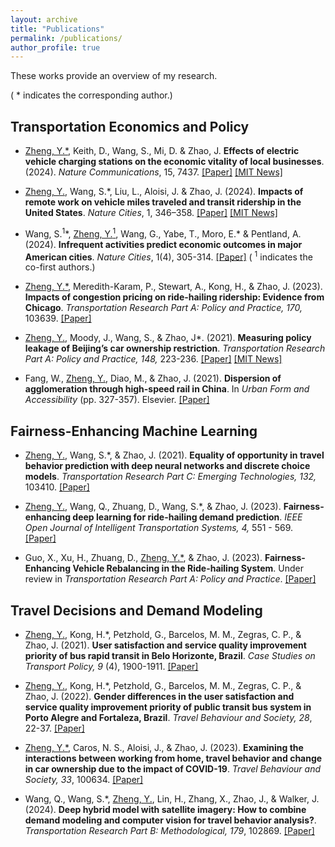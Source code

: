 ```yaml
---
layout: archive
title: "Publications"
permalink: /publications/
author_profile: true
---
```

These works provide an overview of my research. 

( * indicates the corresponding author.)

## Transportation Economics and Policy
* <u>Zheng, Y.*</u>, Keith, D., Wang, S., Mi, D. & Zhao, J.  **Effects of electric vehicle charging stations on the economic vitality of local businesses**. (2024). <i> Nature Communications</i>, 15, 7437. <a href="https://www.nature.com/articles/s41467-024-51554-9"> [Paper]</a> <a href="https://news.mit.edu/2024/study-ev-charging-stations-boost-nearby-business-spending-0904"> [MIT News]</a>

* <u>Zheng, Y.</u>, Wang, S.*, Liu, L., Aloisi, J. & Zhao, J. (2024). **Impacts of remote work on vehicle miles traveled and transit ridership in the United States**. <i> Nature Cities</i>, 1, 346–358. <a href="https://doi.org/10.1038/s44284-024-00057-1"> [Paper]</a> <a href="https://news.mit.edu/2024/has-remote-work-changed-how-people-travel-0409"> [MIT News]</a>

* Wang, S.<sup>1</sup><span>&#42;</span>, <u>Zheng, Y.<sup>1</sup></u>, Wang, G., Yabe, T., Moro, E.<span>&#42;</span> & Pentland, A. (2024). **Infrequent activities predict economic outcomes in major American cities**. <i> Nature Cities</i>, 1(4), 305-314. <a href="https://doi.org/10.1038/s44284-024-00051-7"> [Paper]</a> ( <sup>1</sup> indicates the co-first authors.)

* <u>Zheng, Y.*</u>, Meredith-Karam, P., Stewart, A., Kong, H., & Zhao, J. (2023). **Impacts of congestion pricing on ride-hailing ridership: Evidence from Chicago**.  <i> Transportation Research Part A: Policy and Practice, 170,</i> 103639. <a href="https://doi.org/10.1016/j.tra.2023.103639"> [Paper]</a>

* <u>Zheng, Y.</u>, Moody, J., Wang, S., & Zhao, J*. (2021). **Measuring policy leakage of Beijing’s car ownership restriction**.  <i> Transportation Research Part A: Policy and Practice, 148,</i> 223-236. <a href="https://doi.org/10.1016/j.tra.2021.03.008"> [Paper]</a> <a href="https://news.mit.edu/2021/car-ownership-china-0608"> [MIT News]</a>

* Fang, W., <u>Zheng, Y.</u>, Diao, M., & Zhao, J. (2021). **Dispersion of agglomeration through high-speed rail in China**. In <i> Urban Form and Accessibility</i> (pp. 327-357). Elsevier. <a href="https://doi.org/10.1016/B978-0-12-819822-3.00012-2"> [Paper]</a>



## Fairness-Enhancing Machine Learning 

<!-- ![text](/images/profile.png){: .align-left width="100px"; padding-right: "20px"} -->

<!-- <figure class="align-left" style="width: 100px; padding-right: 20px;">
  <img src="/images/profile.png" alt="Your Figure">
  <figcaption>Figure 1: Your Figure Caption</figcaption>
</figure> -->

* <u>Zheng, Y.</u>, Wang, S.*, & Zhao, J. (2021). **Equality of opportunity in travel behavior prediction with deep neural networks and discrete choice models**. <i> Transportation Research Part C: Emerging Technologies, 132,</i> 103410. <a href="https://doi.org/10.1016/j.trc.2021.103410"> [Paper]</a>

* <u>Zheng, Y.</u>, Wang, Q., Zhuang, D., Wang, S.*, & Zhao, J. (2023). **Fairness-enhancing deep learning for ride-hailing demand prediction**. <i> IEEE Open Journal of Intelligent Transportation Systems, 4, </i> 551 - 569. <a href="https://doi.org/10.1109/OJITS.2023.3297517"> [Paper]</a>

* Guo, X., Xu, H., Zhuang, D., <u>Zheng, Y.*</u>, & Zhao, J. (2023). **Fairness-Enhancing Vehicle Rebalancing in the Ride-hailing System**.  Under review in <i> Transportation Research Part A: Policy and Practice</i>. <a href="https://arxiv.org/abs/2401.00093"> [Paper]</a>

## Travel Decisions and Demand Modeling
* <u>Zheng, Y.</u>, Kong, H.*, Petzhold, G., Barcelos, M. M., Zegras, C. P., & Zhao, J. (2021). **User satisfaction and service quality improvement priority of bus rapid transit in Belo Horizonte, Brazil**. <i> Case Studies on Transport Policy, 9</i> (4), 1900-1911. <a href="https://doi.org/10.1016/j.cstp.2021.10.011"> [Paper]</a>

* <u>Zheng, Y.</u>, Kong, H.*, Petzhold, G., Barcelos, M. M., Zegras, C. P., & Zhao, J. (2022). **Gender differences in the user satisfaction and service quality improvement priority of public transit bus system in Porto Alegre and Fortaleza, Brazil**. <i> Travel Behaviour and Society, 28</i>, 22-37. <a href="https://doi.org/10.1016/j.tbs.2022.02.003"> [Paper]</a>

* <u>Zheng, Y.*</u>, Caros, N. S., Aloisi, J., & Zhao, J. (2023). **Examining the interactions between working from home, travel behavior and change in car ownership due to the impact of COVID-19**. <i> Travel Behaviour and Society, 33</i>, 100634. <a href="https://doi.org/10.1016/j.tbs.2023.100634"> [Paper]</a>

* Wang, Q., Wang, S.*, <u>Zheng, Y.</u>, Lin, H., Zhang, X., Zhao, J., & Walker, J. (2024). **Deep hybrid model with satellite imagery: How to combine demand modeling and computer vision for travel behavior analysis?**. <i> Transportation Research Part B: Methodological, 179</i>, 102869. <a href="https://doi.org/10.1016/j.trb.2023.102869"> [Paper]</a>




